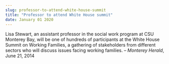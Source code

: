```yaml
---
slug: professor-to-attend-white-house-summit
title: "Professor to attend White House summit"
date: January 01 2020
---
```


<p>Lisa Stewart, an assistant professor in the social work program at CSU Monterey Bay, will be one of hundreds of participants at the White House Summit on Working Families, a gathering of stakeholders from different sectors who will discuss issues facing working families. – <em>Monterey Herald</em>, June 21, 2014
</p>
